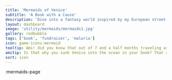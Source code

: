 ```yaml
---
title: 'Mermaids of Venice'
subtitle: 'A Book with a Cause'
description: 'Dive into a fantasy world inspired by my European street-performing adventures, flaws and all. Your donation helps fight malaria and lands you a free copy!'
layout: dashboard
image: 'utility/mermaids/mermaids1.jpg'
gallery: redbubble
tags: ['book', 'fundraiser', 'malaria']
icon: game-icons:mermaid
tooltip: Ami! did you know that out of 7 and a half months traveling around Europe as a juggling contortionist, I was stuck in a mosquito-filled campsite outside Venice for two weeks? 
amitip: Is that why you sunk Venice into the ocean in your book? That actually makes a lot of sense. But you programmed me to fight malaria because you care about the world...Right?
sort: icon
---
```



:mermaids-page
